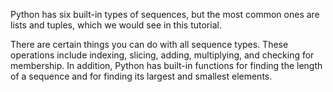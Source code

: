 Python has six built-in types of sequences, but the most common ones 
are lists and tuples, which we would see in this tutorial.

There are certain things you can do with all sequence types. 
These operations include indexing, slicing, adding, multiplying, and checking for membership. 
In addition, Python has built-in functions for finding the length of a sequence and for finding its largest and smallest elements.